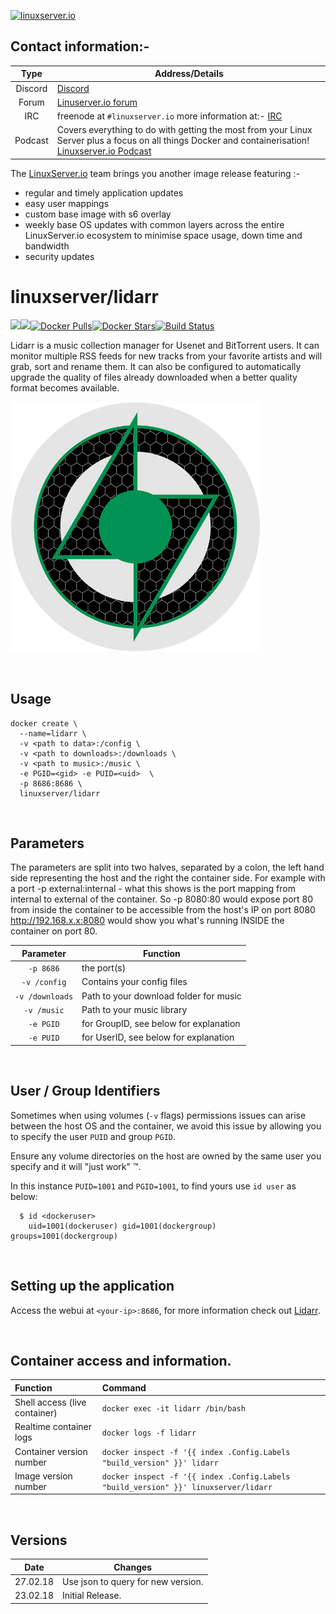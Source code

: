 [linuxserverurl]: https://linuxserver.io
[forumurl]: https://forum.linuxserver.io
[ircurl]: https://www.linuxserver.io/irc/
[podcasturl]: https://www.linuxserver.io/podcast/
[appurl]: https://github.com/lidarr/Lidarr
[hub]: https://hub.docker.com/r/linuxserver/lidarr/


[![linuxserver.io](https://raw.githubusercontent.com/linuxserver/docker-templates/master/linuxserver.io/img/linuxserver_medium.png?v=4&s=4000)][linuxserverurl]


## Contact information:- 

| Type | Address/Details | 
| :---: | --- |
| Discord | [Discord](https://discord.gg/YWrKVTn) |
| Forum | [Linuserver.io forum][forumurl] |
| IRC | freenode at `#linuxserver.io` more information at:- [IRC][ircurl]
| Podcast | Covers everything to do with getting the most from your Linux Server plus a focus on all things Docker and containerisation! [Linuxserver.io Podcast][podcasturl] |


The [LinuxServer.io][linuxserverurl] team brings you another image release featuring :-

 + regular and timely application updates
 + easy user mappings
 + custom base image with s6 overlay
 + weekly base OS updates with common layers across the entire LinuxServer.io ecosystem to minimise space usage, down time and bandwidth
 + security updates

# linuxserver/lidarr
[![](https://images.microbadger.com/badges/version/linuxserver/lidarr.svg)](https://microbadger.com/images/linuxserver/lidarr "Get your own version badge on microbadger.com")[![](https://images.microbadger.com/badges/image/linuxserver/lidarr.svg)](https://microbadger.com/images/linuxserver/lidarr "Get your own image badge on microbadger.com")[![Docker Pulls](https://img.shields.io/docker/pulls/linuxserver/lidarr.svg)][hub][![Docker Stars](https://img.shields.io/docker/stars/linuxserver/lidarr.svg)][hub][![Build Status](https://ci.linuxserver.io/buildStatus/icon?job=Docker-Builders/x86-64/x86-64-lidarr)](https://ci.linuxserver.io/job/Docker-Builders/job/x86-64/job/x86-64-lidarr/)

Lidarr is a music collection manager for Usenet and BitTorrent users. It can monitor multiple RSS feeds for new tracks from your favorite artists and will grab, sort and rename them. It can also be configured to automatically upgrade the quality of files already downloaded when a better quality format becomes available.

[![lidarr](https://github.com/lidarr/Lidarr/blob/develop/Logo/400.png)][appurl]

&nbsp;

## Usage

```
docker create \
  --name=lidarr \
  -v <path to data>:/config \
  -v <path to downloads>:/downloads \
  -v <path to music>:/music \
  -e PGID=<gid> -e PUID=<uid>  \
  -p 8686:8686 \
  linuxserver/lidarr
```

&nbsp;

## Parameters

The parameters are split into two halves, separated by a colon, the left hand side representing the host and the right the container side. 
For example with a port -p external:internal - what this shows is the port mapping from internal to external of the container.
So -p 8080:80 would expose port 80 from inside the container to be accessible from the host's IP on port 8080
http://192.168.x.x:8080 would show you what's running INSIDE the container on port 80.



| Parameter | Function |
| :---: | --- |
| `-p 8686` | the port(s) |
| `-v /config` | Contains your config files|
| `-v /downloads` | Path to your download folder for music |
| `-v /music` | Path to your music library |
| `-e PGID` | for GroupID, see below for explanation |
| `-e PUID` | for UserID, see below for explanation |

&nbsp;

## User / Group Identifiers

Sometimes when using volumes (`-v` flags) permissions issues can arise between the host OS and the container, we avoid this issue by allowing you to specify the user `PUID` and group `PGID`.

Ensure any volume directories on the host are owned by the same user you specify and it will "just work" &trade;.

In this instance `PUID=1001` and `PGID=1001`, to find yours use `id user` as below:

```
  $ id <dockeruser>
    uid=1001(dockeruser) gid=1001(dockergroup) groups=1001(dockergroup)
```

&nbsp;

## Setting up the application

Access the webui at `<your-ip>:8686`, for more information check out [Lidarr][appurl].

&nbsp;

## Container access and information.

| Function | Command |
| :--- | :--- |
| Shell access (live container) | `docker exec -it lidarr /bin/bash` |
| Realtime container logs | `docker logs -f lidarr` |
| Container version number | `docker inspect -f '{{ index .Config.Labels "build_version" }}' lidarr` |
| Image version number |  `docker inspect -f '{{ index .Config.Labels "build_version" }}' linuxserver/lidarr` |

&nbsp;

## Versions

|  Date | Changes |
| :---: | --- |
| 27.02.18 |  Use json to query for new version. |
| 23.02.18 |  Initial Release. |
